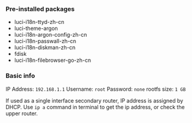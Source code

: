 ### Pre-installed packages

- luci-i18n-ttyd-zh-cn 
- luci-theme-argon
- luci-i18n-argon-config-zh-cn
- luci-i18n-passwall-zh-cn
- luci-i18n-diskman-zh-cn
- fdisk
- luci-i18n-filebrowser-go-zh-cn

### Basic info

IP Address: `192.168.1.1`
Username: `root` Password: `none`
rootfs size: `1 GB`

If used as a single interface secondary router, IP address is assigned by DHCP. Use `ip a` command in terminal to get the ip address, or check the upper router. 